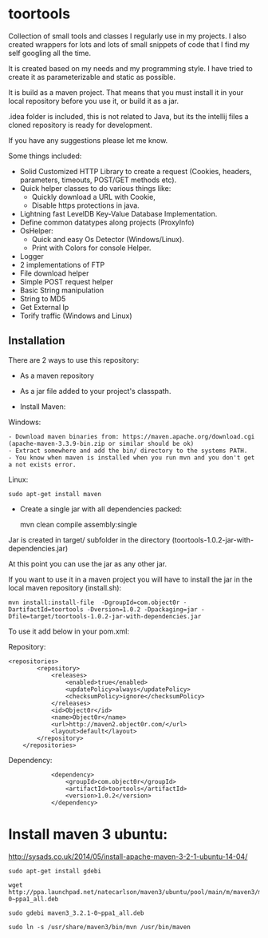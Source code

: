 toortools
=========

Collection of small tools and classes I regularly use in my projects. I also created wrappers for lots and lots of small snippets of code that I find my self googling all the time.

It is created based on my needs and my programming style. I have tried to create it as parameterizable and static as possible.

It is build as a maven project. That means that you must install it in your local repository before you use it, or build it as a jar. 

.idea folder is included, this is not related to Java, but its the intellij files a cloned repository is ready for development.

If you have any suggestions please let me know.

Some things included:


* Solid Customized HTTP Library to create a request (Cookies, headers, parameters, timeouts, POST/GET methods etc).
* Quick helper classes to do various things like: 
    - Quickly download a URL with Cookie,
    - Disable https protections in java.
* Lightning fast LevelDB Key-Value Database Implementation.
* Define common datatypes along projects (ProxyInfo)
* OsHelper:
    - Quick and easy Os Detector (Windows/Linux).
    - Print with Colors for console Helper.
* Logger
* 2 implementations of FTP
* File download helper
* Simple POST request helper
* Basic String manipulation
* String to MD5
* Get External Ip
* Torify traffic (Windows and Linux)

Installation
------------

There are 2 ways to use this repository:

* As a maven repository
* As a jar file added to your project's classpath.


* Install Maven:

Windows:

    - Download maven binaries from: https://maven.apache.org/download.cgi (apache-maven-3.3.9-bin.zip or similar should be ok)
    - Extract somewhere and add the bin/ directory to the systems PATH.
    - You know when maven is installed when you run mvn and you don't get a not exists error.
    
Linux:

    sudo apt-get install maven
    
* Create a single jar with all dependencies packed:

    mvn clean compile assembly:single
    
Jar is created in target/ subfolder in the directory (toortools-1.0.2-jar-with-dependencies.jar)

At this point you can use the jar as any other jar.

If you want to use it in a maven project you will have to install the jar in the local maven repository (install.sh):
    
    mvn install:install-file  -DgroupId=com.object0r -DartifactId=toortools -Dversion=1.0.2 -Dpackaging=jar -Dfile=target/toortools-1.0.2-jar-with-dependencies.jar

To use it add below in your pom.xml:    
   
Repository:
   
    <repositories>
            <repository>
                <releases>
                    <enabled>true</enabled>
                    <updatePolicy>always</updatePolicy>
                    <checksumPolicy>ignore</checksumPolicy>
                </releases>
                <id>Object0r</id>
                <name>Object0r</name>
                <url>http://maven2.object0r.com/</url>
                <layout>default</layout>
            </repository>
        </repositories>
        
 Dependency:
 
                <dependency>
                    <groupId>com.object0r</groupId>
                    <artifactId>toortools</artifactId>
                    <version>1.0.2</version>
                </dependency>
            
Install maven 3 ubuntu:
=======================

http://sysads.co.uk/2014/05/install-apache-maven-3-2-1-ubuntu-14-04/

    sudo apt-get install gdebi
    
    wget http://ppa.launchpad.net/natecarlson/maven3/ubuntu/pool/main/m/maven3/maven3_3.2.1-0~ppa1_all.deb
    
    sudo gdebi maven3_3.2.1-0~ppa1_all.deb
    
    sudo ln -s /usr/share/maven3/bin/mvn /usr/bin/maven
